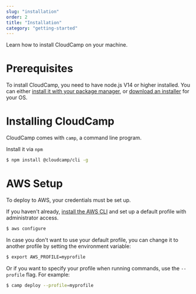```yaml
---
slug: "installation"
order: 2
title: "Installation"
category: "getting-started"
---
```


Learn how to install CloudCamp on your machine.

# Prerequisites

To install CloudCamp, you need to have node.js V14 or higher installed. You can
either [install it with your package
manager](https://nodejs.org/en/download/package-manager/), or [download an
installer](https://nodejs.org/en/download/) for your OS.

# Installing CloudCamp

CloudCamp comes with `camp`, a command line program.

Install it via `npm`

```bash
$ npm install @cloudcamp/cli -g
```

# AWS Setup

To deploy to AWS, your credentials must be set up.

If you haven't already, [install the AWS
CLI](https://docs.aws.amazon.com/cli/latest/userguide/install-cliv2.html) and
set up a default profile with administrator access.

```bash
$ aws configure
```

In case you don't want to use your default profile, you can change it to another
profile by setting the environment variable:

```bash
$ export AWS_PROFILE=myprofile
```

Or if you want to specify your profile when running commands, use the
`--profile` flag. For example:

```bash
$ camp deploy --profile=myprofile
```
